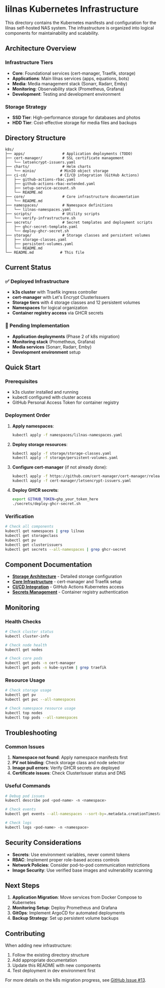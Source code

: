# lilnas Kubernetes Infrastructure

This directory contains the Kubernetes manifests and configuration for the lilnas self-hosted NAS system. The infrastructure is organized into logical components for maintainability and scalability.

## Architecture Overview

### Infrastructure Tiers

- **Core**: Foundational services (cert-manager, Traefik, storage)
- **Applications**: Main lilnas services (apps, equations, bots)
- **Media**: Media management stack (Sonarr, Radarr, Emby)
- **Monitoring**: Observability stack (Prometheus, Grafana)
- **Development**: Testing and development environment

### Storage Strategy

- **SSD Tier**: High-performance storage for databases and photos
- **HDD Tier**: Cost-effective storage for media files and backups

## Directory Structure

```
k8s/
├── apps/                 # Application deployments (TODO)
├── cert-manager/         # SSL certificate management
│   └── letsencrypt-issuers.yaml
├── charts/               # Helm charts
│   └── minio/           # MinIO object storage
├── ci-cd/               # CI/CD integration (GitHub Actions)
│   ├── github-actions-rbac.yaml
│   ├── github-actions-rbac-extended.yaml
│   ├── setup-service-account.sh
│   └── README.md
├── core/                 # Core infrastructure documentation
│   └── README.md
├── namespaces/           # Namespace definitions
│   └── lilnas-namespaces.yaml
├── scripts/              # Utility scripts
│   └── verify-infrastructure.sh
├── secrets/              # Secret templates and deployment scripts
│   ├── ghcr-secret-template.yaml
│   └── deploy-ghcr-secret.sh
├── storage/              # Storage classes and persistent volumes
│   ├── storage-classes.yaml
│   ├── persistent-volumes.yaml
│   └── README.md
└── README.md            # This file
```

## Current Status

### ✅ Deployed Infrastructure

- **k3s cluster** with Traefik ingress controller
- **cert-manager** with Let's Encrypt ClusterIssuers
- **Storage tiers** with 4 storage classes and 12 persistent volumes
- **Namespaces** for logical organization
- **Container registry access** via GHCR secrets

### 🚧 Pending Implementation

- **Application deployments** (Phase 2 of k8s migration)
- **Monitoring stack** (Prometheus, Grafana)
- **Media services** (Sonarr, Radarr, Emby)
- **Development environment** setup

## Quick Start

### Prerequisites

- k3s cluster installed and running
- kubectl configured with cluster access
- GitHub Personal Access Token for container registry

### Deployment Order

1. **Apply namespaces**:

   ```bash
   kubectl apply -f namespaces/lilnas-namespaces.yaml
   ```

2. **Deploy storage resources**:

   ```bash
   kubectl apply -f storage/storage-classes.yaml
   kubectl apply -f storage/persistent-volumes.yaml
   ```

3. **Configure cert-manager** (if not already done):

   ```bash
   kubectl apply -f https://github.com/cert-manager/cert-manager/releases/download/v1.13.0/cert-manager.yaml
   kubectl apply -f cert-manager/letsencrypt-issuers.yaml
   ```

4. **Deploy GHCR secrets**:
   ```bash
   export GITHUB_TOKEN=ghp_your_token_here
   ./secrets/deploy-ghcr-secret.sh
   ```

### Verification

```bash
# Check all components
kubectl get namespaces | grep lilnas
kubectl get storageclass
kubectl get pv
kubectl get clusterissuers
kubectl get secrets --all-namespaces | grep ghcr-secret
```

## Component Documentation

- **[Storage Architecture](storage/README.md)** - Detailed storage configuration
- **[Core Infrastructure](core/README.md)** - cert-manager and Traefik setup
- **[CI/CD Integration](ci-cd/README.md)** - GitHub Actions Kubernetes access
- **[Secrets Management](secrets/)** - Container registry authentication

## Monitoring

### Health Checks

```bash
# Check cluster status
kubectl cluster-info

# Check node health
kubectl get nodes

# Check core pods
kubectl get pods -n cert-manager
kubectl get pods -n kube-system | grep traefik
```

### Resource Usage

```bash
# Check storage usage
kubectl get pv
kubectl get pvc --all-namespaces

# Check namespace resource usage
kubectl top nodes
kubectl top pods --all-namespaces
```

## Troubleshooting

### Common Issues

1. **Namespace not found**: Apply namespace manifests first
2. **PV not binding**: Check storage class and node selector
3. **Image pull errors**: Verify GHCR secrets are deployed
4. **Certificate issues**: Check ClusterIssuer status and DNS

### Useful Commands

```bash
# Debug pod issues
kubectl describe pod <pod-name> -n <namespace>

# Check events
kubectl get events --all-namespaces --sort-by=.metadata.creationTimestamp

# Check logs
kubectl logs <pod-name> -n <namespace>
```

## Security Considerations

- **Secrets**: Use environment variables, never commit tokens
- **RBAC**: Implement proper role-based access controls
- **Network Policies**: Consider pod-to-pod communication restrictions
- **Image Security**: Use verified base images and vulnerability scanning

## Next Steps

1. **Application Migration**: Move services from Docker Compose to Kubernetes
2. **Monitoring Setup**: Deploy Prometheus and Grafana
3. **GitOps**: Implement ArgoCD for automated deployments
4. **Backup Strategy**: Set up persistent volume backups

## Contributing

When adding new infrastructure:

1. Follow the existing directory structure
2. Add appropriate documentation
3. Update this README with new components
4. Test deployment in dev environment first

For more details on the k8s migration progress, see [GitHub Issue #13](https://github.com/codemonkey800/lilnas/issues/13).
